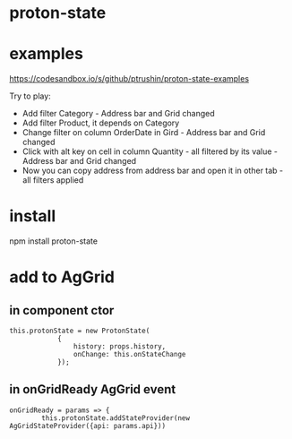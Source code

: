 # proton-state

# examples
https://codesandbox.io/s/github/ptrushin/proton-state-examples

Try to play:
* Add filter Category - Address bar and Grid changed
* Add filter Product, it depends on Category
* Change filter on column OrderDate in Gird - Address bar and Grid changed
* Click with alt key on cell in column Quantity - all filtered by its value - Address bar and Grid changed
* Now you can copy address from address bar and open it in other tab - all filters applied

# install
npm install proton-state

# add to AgGrid

## in component ctor
```
this.protonState = new ProtonState(
            {
                history: props.history,
                onChange: this.onStateChange
            });
```

## in onGridReady AgGrid event

```
onGridReady = params => {
        this.protonState.addStateProvider(new AgGridStateProvider({api: params.api}))
```